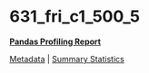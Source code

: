 # 631_fri_c1_500_5

[**Pandas Profiling Report**](../docs_sources/profile/631_fri_c1_500_5.html)

[Metadata](metadata.yaml) | [Summary Statistics](summary_stats.csv)

